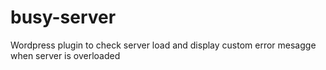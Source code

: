 busy-server
===========

Wordpress plugin to check server load and display custom error mesagge when server is overloaded
